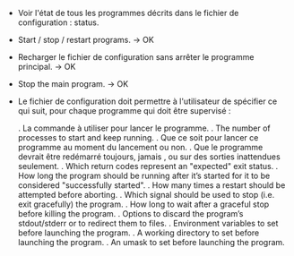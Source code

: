 - Voir l'état de tous les programmes décrits dans le fichier de configuration : status.

- Start / stop / restart programs. -> OK

- Recharger le fichier de configuration sans arrêter le programme principal. -> OK

- Stop the main program. -> OK

- Le fichier de configuration doit permettre à l'utilisateur de spécifier ce qui suit, pour chaque programme qui doit être supervisé :

	. La commande à utiliser pour lancer le programme.
	. The number of processes to start and keep running.
	. Que ce soit pour lancer ce programme au moment du lancement ou non.
	. Que le programme devrait être redémarré toujours, jamais , ou sur des sorties inattendues seulement.
	. Which return codes represent an "expected" exit status.
	. How long the program should be running after it’s started for it to be considered
"successfully started".
	. How many times a restart should be attempted before aborting.
	. Which signal should be used to stop (i.e. exit gracefully) the program.
	. How long to wait after a graceful stop before killing the program.
	. Options to discard the program’s stdout/stderr or to redirect them to files.
	. Environment variables to set before launching the program.
	. A working directory to set before launching the program.
	. An umask to set before launching the program.